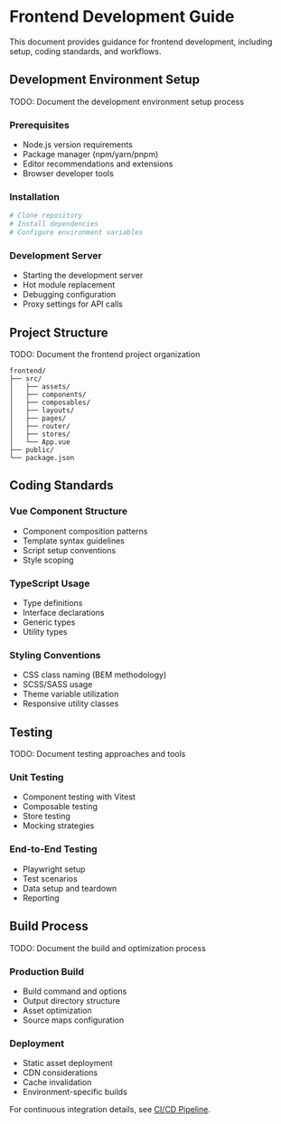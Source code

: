 # Frontend Development Guide

This document provides guidance for frontend development, including setup, coding standards, and workflows.

## Development Environment Setup

TODO: Document the development environment setup process

### Prerequisites

- Node.js version requirements
- Package manager (npm/yarn/pnpm)
- Editor recommendations and extensions
- Browser developer tools

### Installation

```bash
# Clone repository
# Install dependencies
# Configure environment variables
```

### Development Server

- Starting the development server
- Hot module replacement
- Debugging configuration
- Proxy settings for API calls

## Project Structure

TODO: Document the frontend project organization

```
frontend/
├── src/
│   ├── assets/
│   ├── components/
│   ├── composables/
│   ├── layouts/
│   ├── pages/
│   ├── router/
│   ├── stores/
│   └── App.vue
├── public/
└── package.json
```

## Coding Standards

### Vue Component Structure

- Component composition patterns
- Template syntax guidelines
- Script setup conventions
- Style scoping

### TypeScript Usage

- Type definitions
- Interface declarations
- Generic types
- Utility types

### Styling Conventions

- CSS class naming (BEM methodology)
- SCSS/SASS usage
- Theme variable utilization
- Responsive utility classes

## Testing

TODO: Document testing approaches and tools

### Unit Testing

- Component testing with Vitest
- Composable testing
- Store testing
- Mocking strategies

### End-to-End Testing

- Playwright setup
- Test scenarios
- Data setup and teardown
- Reporting

## Build Process

TODO: Document the build and optimization process

### Production Build

- Build command and options
- Output directory structure
- Asset optimization
- Source maps configuration

### Deployment

- Static asset deployment
- CDN considerations
- Cache invalidation
- Environment-specific builds

For continuous integration details, see [CI/CD Pipeline](../architecture/06-cicd-pipeline.md).

